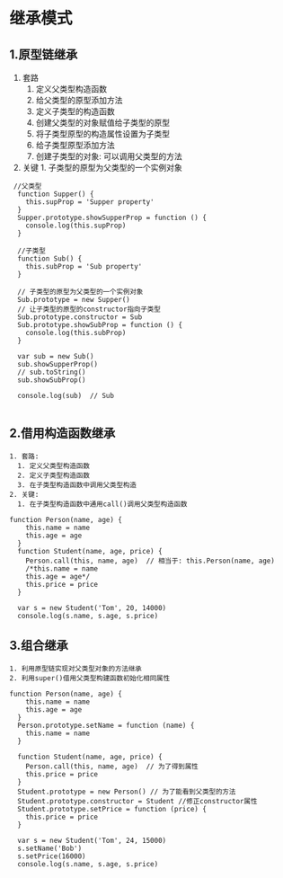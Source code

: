 # 继承模式
## 1.原型链继承
1. 套路
    1. 定义父类型构造函数
    2. 给父类型的原型添加方法
    3. 定义子类型的构造函数
    4. 创建父类型的对象赋值给子类型的原型
    5. 将子类型原型的构造属性设置为子类型
    6. 给子类型原型添加方法
    7. 创建子类型的对象: 可以调用父类型的方法
  2. 关键
    1. 子类型的原型为父类型的一个实例对象
```
 //父类型
  function Supper() {
    this.supProp = 'Supper property'
  }
  Supper.prototype.showSupperProp = function () {
    console.log(this.supProp)
  }

  //子类型
  function Sub() {
    this.subProp = 'Sub property'
  }

  // 子类型的原型为父类型的一个实例对象
  Sub.prototype = new Supper()
  // 让子类型的原型的constructor指向子类型
  Sub.prototype.constructor = Sub
  Sub.prototype.showSubProp = function () {
    console.log(this.subProp)
  }

  var sub = new Sub()
  sub.showSupperProp()
  // sub.toString()
  sub.showSubProp()

  console.log(sub)  // Sub
    
```
## 2.借用构造函数继承
    1. 套路:
      1. 定义父类型构造函数
      2. 定义子类型构造函数
      3. 在子类型构造函数中调用父类型构造
    2. 关键:
      1. 在子类型构造函数中通用call()调用父类型构造函数
```
function Person(name, age) {
    this.name = name
    this.age = age
  }
  function Student(name, age, price) {
    Person.call(this, name, age)  // 相当于: this.Person(name, age)
    /*this.name = name
    this.age = age*/
    this.price = price
  }

  var s = new Student('Tom', 20, 14000)
  console.log(s.name, s.age, s.price)
```
## 3.组合继承
    1. 利用原型链实现对父类型对象的方法继承
    2. 利用super()借用父类型构建函数初始化相同属性
```
function Person(name, age) {
    this.name = name
    this.age = age
  }
  Person.prototype.setName = function (name) {
    this.name = name
  }

  function Student(name, age, price) {
    Person.call(this, name, age)  // 为了得到属性
    this.price = price
  }
  Student.prototype = new Person() // 为了能看到父类型的方法
  Student.prototype.constructor = Student //修正constructor属性
  Student.prototype.setPrice = function (price) {
    this.price = price
  }

  var s = new Student('Tom', 24, 15000)
  s.setName('Bob')
  s.setPrice(16000)
  console.log(s.name, s.age, s.price)
```